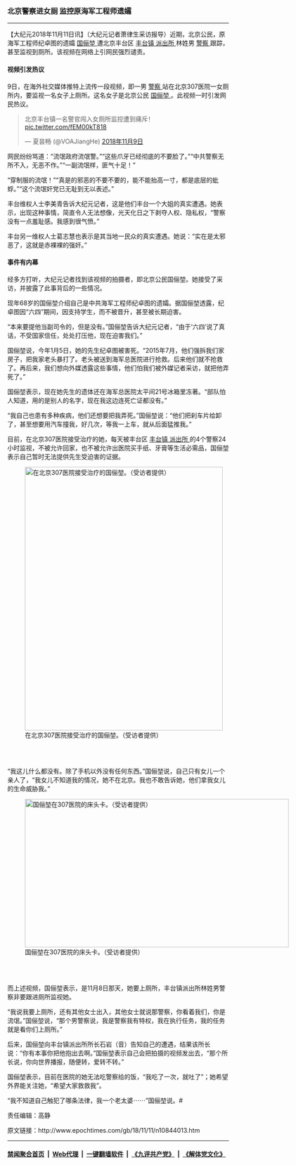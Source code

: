 ### 北京警察进女厕 监控原海军工程师遗孀
------------------------

<p>
 【大纪元2018年11月11日讯】（大纪元记者萧律生采访报导）近期，北京公民，原海军工程师纪卓图的遗孀
 <a href="http://www.epochtimes.com/gb/tag/%E5%9B%BD%E4%BF%AA%E5%A0%83.html">
  国俪堃
 </a>
 遭北京丰台区
 <a href="http://www.epochtimes.com/gb/tag/%E4%B8%B0%E5%8F%B0%E9%95%87.html">
  丰台镇
 </a>
 <a href="http://www.epochtimes.com/gb/tag/%E6%B4%BE%E5%87%BA%E6%89%80.html">
  派出所
 </a>
 林姓男
 <a href="http://www.epochtimes.com/gb/tag/%E8%AD%A6%E5%AF%9F.html">
  警察
 </a>
 跟踪，甚至监视到厕所。该视频在网络上引网民强烈谴责。
</p>
<h4>
 视频引发热议
</h4>
<p>
 9日，在海外社交媒体推特上流传一段视频，即一男
 <a href="http://www.epochtimes.com/gb/tag/%E8%AD%A6%E5%AF%9F.html">
  警察
 </a>
 站在北京307医院一女厕所内，要监视一名女子上厕所。这名女子是北京公民
 <a href="http://www.epochtimes.com/gb/tag/%E5%9B%BD%E4%BF%AA%E5%A0%83.html">
  国俪堃
 </a>
 。此视频一时引发网民热议。
</p>
<p>
</p>
<blockquote class="twitter-tweet" data-lang="zh-cn">
 <p dir="ltr" lang="zh">
  北京丰台镇一名警官闯入女厕所监控遭到痛斥！
  <a href="https://t.co/fEM00kT818">
   pic.twitter.com/fEM00kT818
  </a>
 </p>
 <p>
  — 夏昙畅 (@VOAJiangHe)
  <a href="https://twitter.com/VOAJiangHe/status/1060930421544927232?ref_src=twsrc%5Etfw">
   2018年11月9日
  </a>
 </p>
</blockquote>
<p>
 <p>
 </p>
 <p>
  网民纷纷骂道：“流氓政府流氓警。”“这些爪牙已经彻底的不要脸了。”“中共警察无所不入，无恶不作。”“一副流氓样，匪气十足！”
 </p>
 <p>
  “穿制服的流氓！”“真是的邪恶的不要不要的，能不能抬高一寸，都是底层的蚍蜉。”“这个流氓奸党已无耻到无以表述。”
 </p>
 <p>
  丰台维权人士李美青告诉大纪元记者，这是他们丰台一个大姐的真实遭遇。她表示，出现这种事情，简直令人无法想像，光天化日之下剥夺人权、隐私权，“警察没有一点羞耻感。我感到很气愤。”
 </p>
 <p>
  丰台另一维权人士葛志慧也表示是其当地一民众的真实遭遇。她说：“实在是太邪恶了，这就是赤裸裸的强奸。”
 </p>
 <h4>
  事件有内幕
 </h4>
 <p>
  经多方打听，大纪元记者找到该视频的拍摄者，即北京公民国俪堃。她接受了采访，并披露了此事背后的一些情况。
 </p>
 <p>
  现年68岁的国俪堃介绍自己是中共海军工程师纪卓图的遗孀。据国俪堃透露，纪卓图因“六四”期间，因支持学生，而不被晋升，甚至被长期迫害。
 </p>
 <p>
  “本来要提他当副司令的，但是没有。”国俪堃告诉大纪元记者，“由于‘六四’说了真话，不受国家信任，处处打压他，现在迫害我们。”
 </p>
 <p>
  国俪堃说，今年1月5日，她的先生纪卓图被害死。“2015年7月，他们强拆我们家房子，把我家老头暴打了。老头被送到海军总医院进行抢救。后来他们就不抢救了。再后来，我们想向外媒透露这些事情，他们怕我们被外媒记者采访，就把他弄死了。”
 </p>
 <p>
  国俪堃表示，现在她先生的遗体还在海军总医院太平间21号冰箱里冻著。“部队怕人知道，用的是别人的名字，现在我这边连死亡证都没有。”
 </p>
 <p>
  “我自己也患有多种疾病，他们还想要把我弄死。”国俪堃说：“他们把刹车片给卸了，甚至想要用汽车撞我，好几次，等我一上车，就从后面猛推我。”
 </p>
 <p>
  目前，在北京307医院接受治疗的她，每天被丰台区
  <a href="http://www.epochtimes.com/gb/tag/%E4%B8%B0%E5%8F%B0%E9%95%87.html">
   丰台镇
  </a>
  <a href="http://www.epochtimes.com/gb/tag/%E6%B4%BE%E5%87%BA%E6%89%80.html">
   派出所
  </a>
  的4个警察24小时监视，不被允许回家，也不被允许出医院买手纸、牙膏等生活必需品，国俪堃表示自己暂时无法提供先生受迫害的证据。
 </p>
 <figure class="wp-caption aligncenter" id="attachment_10847127" style="width: 450px">
  <a href="http://i.epochtimes.com/assets/uploads/2018/11/6652cad399998f8befc567278cc8f140.jpg">
   <img alt="在北京307医院接受治疗的国俪堃。（受访者提供）" class="wp-image-10847127 size-medium" height="600" src="http://i.epochtimes.com/assets/uploads/2018/11/6652cad399998f8befc567278cc8f140-450x600.jpg" width="450"/>
  </a>
  <br/><figcaption class="wp-caption-text">
   在北京307医院接受治疗的国俪堃。（受访者提供）
  </figcaption><br/>
 </figure><br/>
 <p>
  “我这儿什么都没有。除了手机以外没有任何东西。”国俪堃说，自己只有女儿一个亲人了，“我女儿不知道我的情况，她不在北京。我也不敢告诉她，他们拿我女儿的生命威胁我。”
 </p>
 <figure class="wp-caption aligncenter" id="attachment_10847132" style="width: 600px">
  <a href="http://i.epochtimes.com/assets/uploads/2018/11/b380da616dbb0433509831fb13db7710.jpg">
   <img alt="国俪堃在307医院的床头卡。（受访者提供）" class="wp-image-10847132 size-large" height="338" src="http://i.epochtimes.com/assets/uploads/2018/11/b380da616dbb0433509831fb13db7710-600x338.jpg" width="600"/>
  </a>
  <br/><figcaption class="wp-caption-text">
   国俪堃在307医院的床头卡。（受访者提供）
  </figcaption><br/>
 </figure><br/>
 <p>
  而上述视频，国俪堃表示，是11月8日那天，她要上厕所，丰台镇派出所林姓男警察非要跟进厕所监视她。
 </p>
 <p>
  “我说我要上厕所，还有其他女士出入，其他女士就说那警察，你看着我们，你是流氓。”国俪堃说，“那个男警察说，我是警察我有特权，我在执行任务，我的任务就是看你们上厕所。”
 </p>
 <p>
  后来，国俪堃向丰台镇派出所所长石岩（音）告知自己的遭遇，结果该所长说：“你有本事你把他抱出去啊。”国俪堃表示自己会把拍摄的视频发出去，“那个所长说，你向世界播报，随便转，爱转不转。”
 </p>
 <p>
  国俪堃表示，目前在医院的她无法吃警察给的饭，“我吃了一次，就吐了”；她希望外界能关注她，“希望大家救救我”。
 </p>
 <p>
  “我不知道自己触犯了哪条法律，我一个老太婆⋯⋯”国俪堃说。#
 </p>
 <p>
  责任编辑：高静
 </p>
</p>
原文链接：http://www.epochtimes.com/gb/18/11/11/n10844013.htm


------------------------
#### [禁闻聚合首页](https://github.com/gfw-breaker/banned-news/blob/master/README.md) &nbsp;|&nbsp; [Web代理](https://github.com/gfw-breaker/open-proxy/blob/master/README.md) &nbsp;|&nbsp; [一键翻墙软件](https://github.com/gfw-breaker/nogfw/blob/master/README.md) &nbsp;|&nbsp; [《九评共产党》](https://github.com/gfw-breaker/9ping.md/blob/master/README.md#九评之一评共产党是什么) &nbsp;|&nbsp; [《解体党文化》](https://github.com/gfw-breaker/jtdwh.md/blob/master/README.md#绪论)